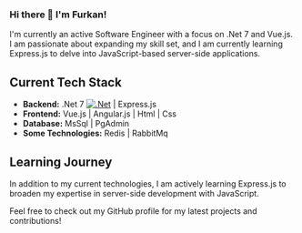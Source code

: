 ### Hi there 👋 I'm Furkan!

I'm currently an active Software Engineer with a focus on .Net 7 and Vue.js. I am passionate about expanding my skill set, and I am currently learning Express.js to delve into JavaScript-based server-side applications.

## Current Tech Stack

- **Backend:** .Net 7 [![.Net](https://img.shields.io/badge/.Net-7-blue)](https://dotnet.microsoft.com/)
 | Express.js
- **Frontend:** Vue.js | Angular.js | Html | Css
- **Database:** MsSql | PgAdmin
- **Some Technologies:** Redis | RabbitMq


## Learning Journey

In addition to my current technologies, I am actively learning Express.js to broaden my expertise in server-side development with JavaScript.

Feel free to check out my GitHub profile for my latest projects and contributions!

<!--
**saruhansenturk/saruhansenturk** is a ✨ _special_ ✨ repository because its `README.md` (this file) appears on your GitHub profile.

Here are some ideas to get you started:

- 🔭 I’m currently working on ...
- 🌱 I’m currently learning ...
- 👯 I’m looking to collaborate on ...
- 🤔 I’m looking for help with ...
- 💬 Ask me about ...
- 📫 How to reach me: ...
- 😄 Pronouns: ...
- ⚡ Fun fact: ...
-->

